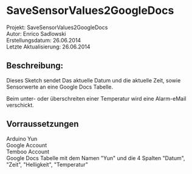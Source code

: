 <h1>SaveSensorValues2GoogleDocs</h1>
Projekt: SaveSensorValues2GoogleDocs<br />
Autor: Enrico Sadlowski<br />
Erstellungsdatum:      26.06.2014<br />
Letzte Aktualisierung: 26.06.2014<br />
<h2>Beschreibung:</h2>
Dieses Sketch sendet Das aktuelle Datum und die aktuelle Zeit, sowie Sensorwerte an eine Google Docs Tabelle.

Beim unter- oder überschreiten einer Temperatur wird eine Alarm-eMail verschickt.


<h2>Vorraussetzungen</h2>
Arduino Yun<br />
Google Account<br />
Temboo Account<br />
Google Docs Tabelle mit dem Namen "Yun" und die 4 Spalten
"Datum", "Zeit", "Helligkeit", "Temperatur"
